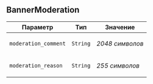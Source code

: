 
## BannerModeration


<table>
    <thead>
        <tr><th>Параметр</th><th>Тип</th><th>Значение</th></tr>
    </thead>
    <tbody>
        <tr>
            <td><code>moderation_comment</code></td>
            <td><code>String</code></td>
            <td><p><em>2048 символов</em> </p></td>
        </tr><tr>
            <td><code>moderation_reason</code></td>
            <td><code>String</code></td>
            <td><p><em>255 символов</em> </p></td>
        </tr>
    </tbody>
</table>